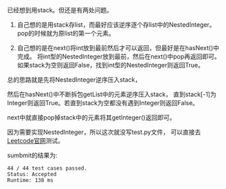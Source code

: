 已经想到用stack。但还是有两处问题。

1. 自己想的是用stack存list，而最好应该逆序逐个存list中的NestedInteger。
   pop的时候就为原list的第一个元素。

2. 自己想的是在next()将int放到最前然后才可以返回，但最好是在hasNext()中完成。
   将int型的NestedInteger放到最前，然后在next()中pop再返回即可。
   如果stack为空则返回False，找到int型的NestedInteger则返回True。

总的思路就是先将NestedInteger逆序压入stack，

然后在hasNext()中不断拆包getList中的元素逆序压入stack，
直到stack[-1]为Integer则返回True。若直到stack为空都没有遇到Integer则返回False。

next中就直接pop掉stack中的元素将其getInteger()返回即可。

因为需要实现NestedInteger，所以这次就没写test.py文件，
可以直接去[Leetcode官网](https://leetcode.com/problems/flatten-nested-list-iterator/)测试。

sumbmit的结果为:
```
44 / 44 test cases passed.
Status: Accepted
Runtime: 138 ms
```
